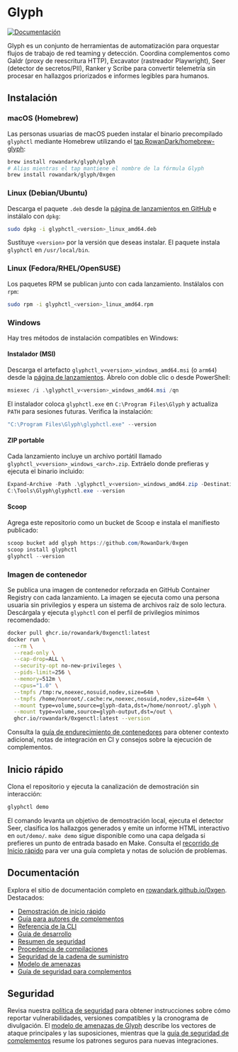 # Glyph

[![Documentación](https://img.shields.io/badge/docs-material-blue)](https://rowandark.github.io/0xgen/)

Glyph es un conjunto de herramientas de automatización para orquestar flujos de trabajo de red teaming y detección. Coordina complementos como Galdr (proxy de reescritura HTTP), Excavator (rastreador Playwright), Seer (detector de secretos/PII), Ranker y Scribe para convertir telemetría sin procesar en hallazgos priorizados e informes legibles para humanos.

## Instalación

### macOS (Homebrew)

Las personas usuarias de macOS pueden instalar el binario precompilado `glyphctl` mediante Homebrew utilizando el [tap RowanDark/homebrew-glyph](https://github.com/RowanDark/homebrew-glyph):

```bash
brew install rowandark/glyph/glyph
# Alias mientras el tap mantiene el nombre de la fórmula Glyph
brew install rowandark/glyph/0xgen
```

### Linux (Debian/Ubuntu)

Descarga el paquete `.deb` desde la [página de lanzamientos en GitHub](https://github.com/RowanDark/0xgen/releases) e instálalo con `dpkg`:

```bash
sudo dpkg -i glyphctl_<version>_linux_amd64.deb
```

Sustituye `<version>` por la versión que deseas instalar. El paquete instala `glyphctl` en `/usr/local/bin`.

### Linux (Fedora/RHEL/OpenSUSE)

Los paquetes RPM se publican junto con cada lanzamiento. Instálalos con `rpm`:

```bash
sudo rpm -i glyphctl_<version>_linux_amd64.rpm
```

### Windows

Hay tres métodos de instalación compatibles en Windows:

#### Instalador (MSI)

Descarga el artefacto `glyphctl_v<version>_windows_amd64.msi` (o `arm64`) desde la [página de lanzamientos](https://github.com/RowanDark/0xgen/releases). Ábrelo con doble clic o desde PowerShell:

```powershell
msiexec /i .\glyphctl_v<version>_windows_amd64.msi /qn
```

El instalador coloca `glyphctl.exe` en `C:\Program Files\Glyph` y actualiza `PATH` para sesiones futuras. Verifica la instalación:

```powershell
"C:\Program Files\Glyph\glyphctl.exe" --version
```

#### ZIP portable

Cada lanzamiento incluye un archivo portátil llamado `glyphctl_v<version>_windows_<arch>.zip`. Extráelo donde prefieras y ejecuta el binario incluido:

```powershell
Expand-Archive -Path .\glyphctl_v<version>_windows_amd64.zip -DestinationPath C:\Tools\Glyph
C:\Tools\Glyph\glyphctl.exe --version
```

#### Scoop

Agrega este repositorio como un bucket de Scoop e instala el manifiesto publicado:

```powershell
scoop bucket add glyph https://github.com/RowanDark/0xgen
scoop install glyphctl
glyphctl --version
```

### Imagen de contenedor

Se publica una imagen de contenedor reforzada en GitHub Container Registry con cada lanzamiento. La imagen se ejecuta como una persona usuaria sin privilegios y espera un sistema de archivos raíz de solo lectura. Descárgala y ejecuta `glyphctl` con el perfil de privilegios mínimos recomendado:

```bash
docker pull ghcr.io/rowandark/0xgenctl:latest
docker run \
  --rm \
  --read-only \
  --cap-drop=ALL \
  --security-opt no-new-privileges \
  --pids-limit=256 \
  --memory=512m \
  --cpus="1.0" \
  --tmpfs /tmp:rw,noexec,nosuid,nodev,size=64m \
  --tmpfs /home/nonroot/.cache:rw,noexec,nosuid,nodev,size=64m \
  --mount type=volume,source=glyph-data,dst=/home/nonroot/.glyph \
  --mount type=volume,source=glyph-output,dst=/out \
  ghcr.io/rowandark/0xgenctl:latest --version
```

Consulta la [guía de endurecimiento de contenedores](docs/en/security/container.md) para obtener contexto adicional, notas de integración en CI y consejos sobre la ejecución de complementos.

## Inicio rápido

Clona el repositorio y ejecuta la canalización de demostración sin interacción:

```bash
glyphctl demo
```

El comando levanta un objetivo de demostración local, ejecuta el detector Seer, clasifica los hallazgos generados y emite un informe HTML interactivo en `out/demo/`. `make demo` sigue disponible como una capa delgada si prefieres un punto de entrada basado en Make. Consulta el [recorrido de Inicio rápido](https://rowandark.github.io/0xgen/quickstart/) para ver una guía completa y notas de solución de problemas.

## Documentación

Explora el sitio de documentación completo en [rowandark.github.io/0xgen](https://rowandark.github.io/0xgen/). Destacados:

* [Demostración de inicio rápido](https://rowandark.github.io/0xgen/quickstart/)
* [Guía para autores de complementos](https://rowandark.github.io/0xgen/plugins/)
* [Referencia de la CLI](https://rowandark.github.io/0xgen/cli/)
* [Guía de desarrollo](https://rowandark.github.io/0xgen/dev-guide/)
* [Resumen de seguridad](https://rowandark.github.io/0xgen/security/)
* [Procedencia de compilaciones](https://rowandark.github.io/0xgen/security/provenance/)
* [Seguridad de la cadena de suministro](https://rowandark.github.io/0xgen/security/supply-chain/)
* [Modelo de amenazas](https://rowandark.github.io/0xgen/security/threat-model/)
* [Guía de seguridad para complementos](PLUGIN_GUIDE.md)

## Seguridad

Revisa nuestra [política de seguridad](SECURITY.md) para obtener instrucciones sobre cómo reportar vulnerabilidades, versiones compatibles y la cronograma de divulgación. El [modelo de amenazas de Glyph](THREAT_MODEL.md) describe los vectores de ataque principales y las suposiciones, mientras que la [guía de seguridad de complementos](PLUGIN_GUIDE.md) resume los patrones seguros para nuevas integraciones.
